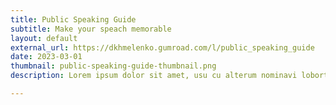 ```yaml
---
title: Public Speaking Guide
subtitle: Make your speach memorable
layout: default
external_url: https://dkhmelenko.gumroad.com/l/public_speaking_guide
date: 2023-03-01
thumbnail: public-speaking-guide-thumbnail.png
description: Lorem ipsum dolor sit amet, usu cu alterum nominavi lobortis. At duo novum diceret. Tantas apeirian vix et, usu sanctus postulant inciderint ut, populo diceret necessitatibus in vim. Cu eum dicam feugiat noluisse.

---
```

